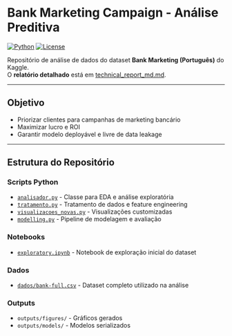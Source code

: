 # Bank Marketing Campaign - Análise Preditiva

[![Python](https://img.shields.io/badge/Python-3.8+-blue.svg)](https://www.python.org/)
[![License](https://img.shields.io/badge/License-MIT-green.svg)](LICENSE)

Repositório de análise de dados do dataset **Bank Marketing (Português)** do Kaggle.  
O **relatório detalhado** está em [technical_report_md.md](technical_report_md.md).

---

## Objetivo
- Priorizar clientes para campanhas de marketing bancário
- Maximizar lucro e ROI
- Garantir modelo deployável e livre de data leakage

---

## Estrutura do Repositório

### Scripts Python
- [`analisador.py`](./analisador.py) - Classe para EDA e análise exploratória  
- [`tratamento.py`](./tratamento.py) - Tratamento de dados e feature engineering  
- [`visualizacoes_novas.py`](./visualizacoes_novas.py) - Visualizações customizadas  
- [`modelling.py`](./modelling.py) - Pipeline de modelagem e avaliação

### Notebooks
- [`exploratory.ipynb`](./exploratory.ipynb) - Notebook de exploração inicial do dataset

### Dados
- [`dados/bank-full.csv`](./dados/bank-full.csv) - Dataset completo utilizado na análise

### Outputs
- `outputs/figures/` - Gráficos gerados  
- `outputs/models/` - Modelos serializados
